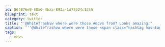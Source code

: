 ```yaml
---
id: 864076e9-88a0-4baa-893a-1d77524c1355
blueprint: text
category: twitter
title: "'@WhiteTrashvw where were those #mcvs from? Looks amazing!"
caption: '''@WhiteTrashvw where were those <span class="hashtag hashtag_local">#<a href="http://tweettemp.darylchymko.ca/?tag=mcvs">mcvs</a> from? Looks amazing!'
tags:
  - mcvs
---
```

